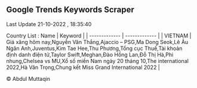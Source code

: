 

## Google Trends Keywords Scraper 
 
Last Update 21-10-2022 , 18:35:40

Country List :
 Name  | Keyword |
| ------------- | ------------- |
| VIETNAM | Giá xăng hôm nay,Nguyễn Văn Thắng,Ajaccio – PSG,Ma Dong Seok,Lê Âu Ngân Anh,Juventus,Kim Tae Hee,Thu Phương,Tổng cục Thuế,Tài khoản định danh điện tử,Taylor Swift,Meghan,Đào Hồng Lan,Đỗ Thị Hà,Phi nhung,Chelsea vs MU,Xổ số miền Nam ngày 20 tháng 10,The international 2022,Hà Văn Trọng,Chung kết Miss Grand International 2022 |



© Abdul Muttaqin 
